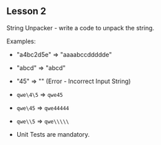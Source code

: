 ## Lesson 2

String Unpacker - write a code to unpack the string.

Examples:

* "a4bc2d5e" => "aaaabccddddde"

* "abcd" => "abcd"

* "45" => "" (Error - Incorrect Input String)

* `qwe\4\5` => `qwe45`

*  `qwe\45` => `qwe44444`

* `qwe\\5` => `qwe\\\\\`
* Unit Tests are mandatory.
